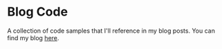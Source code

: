 # Blog Code

A collection of code samples that I'll reference in my blog posts.
You can find my blog [here](https://github.com/ajfigueroa/ajfigueroa.github.io).

